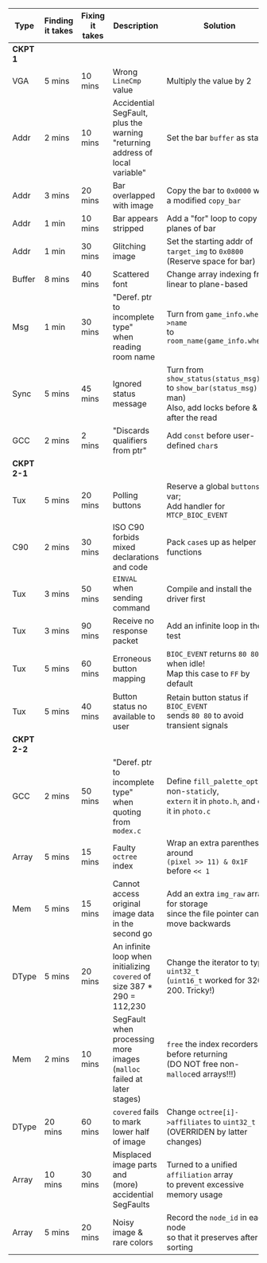 | Type | Finding it takes | Fixing it takes | Description | Solution |
| ---- | ---------------- | --------------- | ----------- | -------- |
| **CKPT 1** |
| VGA | 5 mins | 10 mins | Wrong `LineCmp` value | Multiply the value by 2 |
| Addr | 2 mins | 10 mins | Accidential SegFault, plus the warning<br>"returning address of local variable" | Set the bar `buffer` as static |
| Addr | 3 mins | 20 mins | Bar overlapped with image | Copy the bar to `0x0000` with a modified `copy_bar` |
| Addr | 1 min | 10 mins | Bar appears stripped | Add a "for" loop to copy 4 planes of bar |
| Addr | 1 min | 30 mins | Glitching image | Set the starting addr of `target_img` to `0x0800`<br>(Reserve space for bar) |
| Buffer | 8 mins | 40 mins | Scattered font | Change array indexing from linear to plane-based |
| Msg | 1 min | 30 mins | "Deref. ptr to incomplete type"<br>when reading room name | Turn from `game_info.where->name`<br>to `room_name(game_info.where)` |
| Sync | 5 mins | 45 mins | Ignored status message | Turn from `show_status(status_msg)`<br>to `show_bar(status_msg)` (oh man)<br>Also, add locks before & after the read |
| GCC | 2 mins | 2 mins | "Discards qualifiers from ptr" | Add `const` before user-defined `char`s |
| **CKPT 2-1** |
| Tux | 5 mins | 20 mins | Polling buttons | Reserve a global `buttons` var;<br>Add handler for `MTCP_BIOC_EVENT` |
| C90 | 2 mins | 30 mins | ISO C90 forbids mixed<br>declarations and code | Pack `case`s up as helper functions |
| Tux | 3 mins | 50 mins | `EINVAL` when sending command | Compile and install the driver first |
| Tux | 3 mins | 90 mins | Receive no response packet | Add an infinite loop in the test |
| Tux | 5 mins | 60 mins | Erroneous button mapping | `BIOC_EVENT` returns `80 80` when idle!<br>Map this case to `FF` by default |
| Tux | 5 mins | 40 mins | Button status no available to user | Retain button status if `BIOC_EVENT`<br>sends `80 80` to avoid transient signals |
| **CKPT 2-2** |
| GCC | 2 mins | 50 mins | "Deref. ptr to incomplete type"<br>when quoting from `modex.c` | Define `fill_palette_optim` non-`static`ly,<br>`extern` it in `photo.h`, and call it in `photo.c` |
| Array | 5 mins | 15 mins | Faulty `octree` index | Wrap an extra parenthesis around<br>`(pixel >> 11) & 0x1F` before `<< 1` |
| Mem | 5 mins | 15 mins | Cannot access original image data<br>in the second go | Add an extra `img_raw` array for storage<br>since the file pointer cannot move backwards |
| DType | 5 mins | 20 mins | An infinite loop when initializing<br>`covered` of size 387 * 290 = 112,230 | Change the iterator to type `uint32_t`<br>(`uint16_t` worked for 320 * 200. Tricky!) |
| Mem | 2 mins | 10 mins | SegFault when processing more images<br>(`malloc` failed at later stages) | `free` the index recorders before returning<br>(DO NOT free non-`malloc`ed arrays!!!) |
| DType | 20 mins | 60 mins | `covered` fails to mark lower half of image | Change `octree[i]->affiliates` to `uint32_t`<br>(OVERRIDEN by latter changes) |
| Array | 10 mins | 30 mins | Misplaced image parts and<br>(more) accidential SegFaults | Turned to a unified `affiliation` array<br>to prevent excessive memory usage |
| Array | 5 mins | 20 mins | Noisy image & rare colors | Record the `node_id` in each node<br>so that it preserves after sorting |
